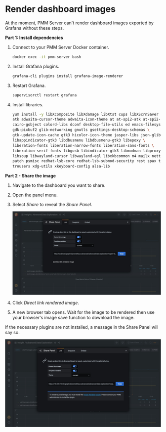 # Render dashboard images

At the moment, PMM Server can't render dashboard images exported by Grafana without these steps.

**Part 1: Install dependencies**

1. Connect to your PMM Server Docker container.

    ```sh
    docker exec -it pmm-server bash
    ```

2. Install Grafana plugins.

    ```sh
    grafana-cli plugins install grafana-image-renderer
    ```

3. Restart Grafana.

    ```sh
    supervisorctl restart grafana
    ```

4. Install libraries.

    ```sh
    yum install -y libXcomposite libXdamage libXtst cups libXScrnSaver pango \
    atk adwaita-cursor-theme adwaita-icon-theme at at-spi2-atk at-spi2-core \
    cairo-gobject colord-libs dconf desktop-file-utils ed emacs-filesystem \
    gdk-pixbuf2 glib-networking gnutls gsettings-desktop-schemas \
    gtk-update-icon-cache gtk3 hicolor-icon-theme jasper-libs json-glib \
    libappindicator-gtk3 libdbusmenu libdbusmenu-gtk3 libepoxy \
    liberation-fonts liberation-narrow-fonts liberation-sans-fonts \
    liberation-serif-fonts libgusb libindicator-gtk3 libmodman libproxy \
    libsoup libwayland-cursor libwayland-egl libxkbcommon m4 mailx nettle \
    patch psmisc redhat-lsb-core redhat-lsb-submod-security rest spax time \
    trousers xdg-utils xkeyboard-config alsa-lib
    ```

**Part 2 - Share the image**

1. Navigate to the dashboard you want to share.

2. Open the panel menu.

3. Select *Share* to reveal the *Share Panel*.

    ![image](../_images/PMM_Common_Panel_Menu_Share.jpg)

4. Click *Direct link rendered image*.

5. A new browser tab opens. Wait for the image to be rendered then use your browser's image save function to download the image.

If the necessary plugins are not installed, a message in the Share Panel will say so.

![image](../_images/PMM_Common_Panel_Menu_Share_Link_Missing_Plugins.jpg)
